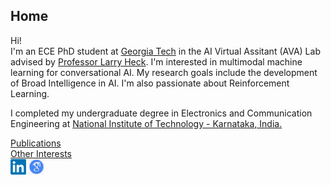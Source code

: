 ## Home

Hi!   
I'm an ECE PhD student at [Georgia Tech](https://www.ece.gatech.edu/) in the AI Virtual Assitant (AVA) Lab advised by [Professor Larry Heck](https://larryheck.github.io/). I'm interested in multimodal machine learning for conversational AI. My research goals include the development of Broad Intelligence in AI. I'm also passionate about Reinforcement Learning.  

I completed my undergraduate degree in Electronics and Communication Engineering at [National Institute of Technology - Karnataka, India.](https://www.nitk.ac.in/) 

[Publications](Publications.md)  
[Other Interests](interests.md)  
[<img src="Images/linkedin.png" width="25"/>](www.linkedin.com/in/anirudhssundar)    [<img src="Images/google_scholar.png" width="25"/>](https://scholar.google.com/citations?user=zaosyNUAAAAJ&hl=en)
<!---
[Updated CV](https://drive.google.com/file/d/1nJfcqW3kQMRTvRHm64-l-hMA8sjMhYFR/view?usp=sharing)  
-->

